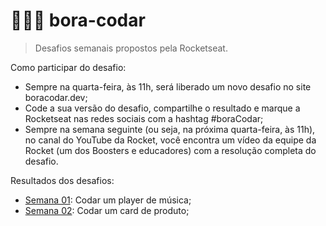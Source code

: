 # 👩🏽‍💻 bora-codar

> Desafios semanais propostos pela Rocketseat.

Como participar do desafio:
- Sempre na quarta-feira, às 11h, será liberado um novo desafio no site boracodar.dev;
- Code a sua versão do desafio, compartilhe o resultado e marque a Rocketseat nas redes sociais com a hashtag #boraCodar;
- Sempre na semana seguinte (ou seja, na próxima quarta-feira, às 11h), no canal do YouTube da Rocket, você encontra um vídeo da equipe da Rocket (um dos Boosters e educadores) com a resolução completa do desafio.

Resultados dos desafios:
- <a href="https://www.linkedin.com/posts/madalena-machado-rocha-a79242116_boracodar-css-dev-activity-7018952263721218048-rpRI?utm_source=share&utm_medium=member_desktop">Semana 01</a>: Codar um player de música;
- <a href="https://www.linkedin.com/posts/madalena-machado-rocha-a79242116_boracodar-css-dev-activity-7020818495323914242-a0rP?utm_source=share&utm_medium=member_desktop">Semana 02</a>: Codar um card de produto;